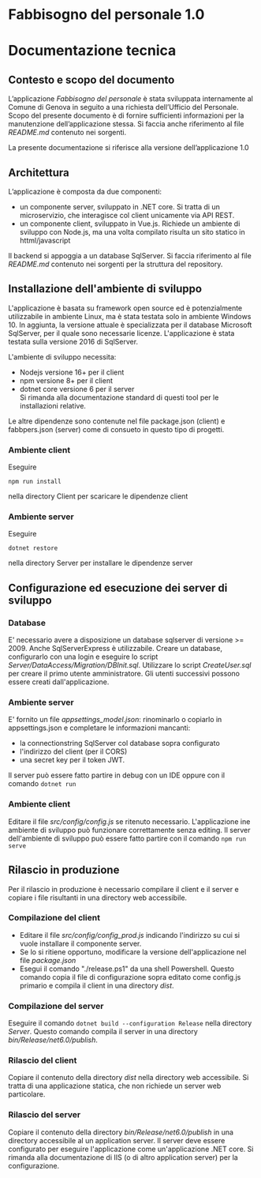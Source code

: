 # Fabbisogno del personale 1.0
# Documentazione tecnica

## Contesto e scopo del documento
L’applicazione _Fabbisogno del personale_ è stata sviluppata internamente al Comune di Genova in seguito a una richiesta dell’Ufficio del Personale. Scopo del presente documento è di fornire sufficienti informazioni per la manutenzione dell’applicazione stessa.
Si faccia anche riferimento al file _README.md_ contenuto nei sorgenti.

La presente documentazione si riferisce alla versione dell’applicazione 1.0

## Architettura
L’applicazione è composta da due componenti: 
- un componente server, sviluppato in .NET core. Si tratta di un microservizio, che interagisce col client unicamente via API REST. 
- un componente client, sviluppato in Vue.js. Richiede un ambiente di sviluppo con Node.js, ma una volta compilato risulta un sito statico in httml/javascript

Il backend si appoggia a un database SqlServer.
Si faccia riferimento al file _README.md_ contenuto nei sorgenti per la struttura del repository.

## Installazione dell'ambiente di sviluppo

L'applicazione è basata su framework open source ed è potenzialmente utilizzabile in ambiente Linux, ma è stata testata solo in ambiente Windows 10. In aggiunta, la versione attuale è specializzata per il database Microsoft SqlServer, per il quale sono necessarie licenze. L'applicazione è stata testata sulla versione 2016 di SqlServer.

L'ambiente di sviluppo  necessita:
- Nodejs versione 16+ per il client
- npm versione 8+ per il client
- dotnet core versione 6 per il server  
Si rimanda alla documentazione standard di questi tool per le installazioni relative.

Le altre dipendenze sono contenute nel file package.json (client) e fabbpers.json (server) come di consueto in questo tipo di progetti. 

### Ambiente client
Eseguire 
```
npm run install
```
nella directory Client per scaricare le dipendenze client

### Ambiente server
Eseguire 
```
dotnet restore
```
nella directory Server per installare le dipendenze server

## Configurazione ed esecuzione dei server di sviluppo

### Database
E' necessario avere a disposizione un database sqlserver di versione >= 2009. Anche SqlServerExpress è utilizzabile. Creare un database, configurarlo con una login e eseguire lo script  _Server/DataAccess/Migration/DBInit.sql_.
Utilizzare lo script _CreateUser.sql_ per creare il primo utente amministratore. Gli utenti successivi possono essere creati dall'applicazione.

### Ambiente server
E' fornito un file _appsettings_model.json_: rinominarlo o copiarlo in appsettings.json e completare le informazioni mancanti:
- la connectionstring SqlServer col database sopra configurato
- l'indirizzo del client (per il CORS)
- una secret key per il token JWT. 

Il server può essere fatto partire in debug con un IDE oppure con il comando
```dotnet run```

### Ambiente client
Editare il file _src/config/config.js_ se ritenuto necessario. L'applicazione ine ambiente di sviluppo può funzionare correttamente senza editing.
Il server dell'ambiente di sviluppo può essere fatto partire con il comando
```npm run serve```

## Rilascio in produzione
Per il rilascio in produzione è necessario compilare il client e il server e copiare i file risultanti in una directory web accessibile.

### Compilazione del client
- Editare il file _src/config/config_prod.js_ indicando l'indirizzo su cui si vuole installare il componente server.
- Se lo si ritiene opportuno, modificare la versione dell'applicazione nel file _package.json_
- Esegui il comando "./release.ps1" da una shell Powershell. Questo comando copia il file di configurazione sopra editato come config.js primario e compila il client in una directory _dist_.

### Compilazione del server
Eseguire il comando ```dotnet build --configuration Release``` nella directory _Server_. Questo comando compila il server in una directory _bin/Release/net6.0/publish_.

### Rilascio del client
Copiare il contenuto della directory _dist_ nella directory web accessibile. Si tratta di una applicazione statica, che non richiede un server web particolare.

### Rilascio del server 
Copiare il contenuto della directory _bin/Release/net6.0/publish_ in una directory accessibile al un application server. Il server deve essere configurato per eseguire l'applicazione come un'applicazione .NET core. Si rimanda alla documentazione di IIS (o di altro application server) per la configurazione.